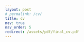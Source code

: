 ```yaml
---
layout: post
# permalink: /cv/
title: cv
nav: true
nav_order: 5
redirect: /assets/pdf/final_cv.pdf
---
```


